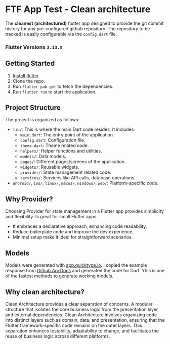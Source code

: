 # FTF App Test - Clean architecture

The **cleanest (architectured)** flutter app designed to provide the git commit history for any pre-configured github repository. The repository to be tracked is easily configurable via the `config.dart` file.

### Flutter Versions `3.13.9`

## Getting Started

1. [Install flutter](https://docs.flutter.dev/get-started/install)
2. Clone the repo.
3. Run `flutter pub get` to fetch the dependencies.
4. Run `flutter run` to start the application.

## Project Structure

The project is organized as follows:

- `lib/`: This is where the main Dart code resides. It includes:
  - `main.dart`: The entry point of the application.
  - `config.dart`: Configuration file.
  - `theme.dart`: Theme related code.
  - `helpers/`: Helper functions and utilities.
  - `models/`: Data models.
  - `pages/`: Different pages/screens of the application.
  - `widgets/`: Reusable widgets.
  - `provider/`: State management related code.
  - `services/`: Services like API calls, database operations.
- `android/`, `ios/`, `linux/`, `macos/`, `windows/`, `web/`: Platform-specific code.

## Why Provider?

Choosing Provider for state management in a Flutter app provides simplicity and flexibility. Is great for small Flutter apps:

- It embraces a declarative approach, enhancing code readability.
- Reduce boilerplate code and improve the dev experience.
- Minimal setup make it ideal for straightforward scenarios.

## Models

Models were generated with [app.quicktype.io](https://[app.quicktype.io]).
I copied the example response from [Github Api Docs](https://https://docs.github.com/es/rest/commits/commits?apiVersion=2022-11-28#list-commits) and generated the code for Dart. Yhis is one of the fastest methods to generate working models.

## Why clean architecture?

Clean Architecture provides a clear separation of concerns. A modular structure that isolates the core business logic from the presentation layer and external dependencies. Clean Architecture involves organizing code into distinct layers such as domain, data, and presentation, ensuring that the Flutter framework-specific code remains on the outer layers. This separation enhances testability, adaptability to change, and facilitates the reuse of business logic across different platforms.